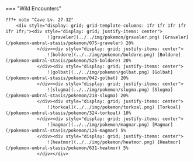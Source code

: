 

=== "Wild Encounters"


	???+ note "Cave Lv. 27-32"
		<div style="display: grid; grid-template-columns: 1fr 1fr 1fr 1fr 1fr 1fr;"><div style="display: grid; justify-items: center">
                    ![graveler](../../img/pokemon/graveler.png) [Graveler](/pokemon-umbral-stasis/pokemon/075-graveler) 20%
                </div><div style="display: grid; justify-items: center">
                    ![boldore](../../img/pokemon/boldore.png) [Boldore](/pokemon-umbral-stasis/pokemon/525-boldore) 20%
                </div><div style="display: grid; justify-items: center">
                    ![golbat](../../img/pokemon/golbat.png) [Golbat](/pokemon-umbral-stasis/pokemon/042-golbat) 20%
                </div><div style="display: grid; justify-items: center">
                    ![slugma](../../img/pokemon/slugma.png) [Slugma](/pokemon-umbral-stasis/pokemon/218-slugma) 20%
                </div><div style="display: grid; justify-items: center">
                    ![torkoal](../../img/pokemon/torkoal.png) [Torkoal](/pokemon-umbral-stasis/pokemon/324-torkoal) 10%
                </div><div style="display: grid; justify-items: center">
                    ![magmar](../../img/pokemon/magmar.png) [Magmar](/pokemon-umbral-stasis/pokemon/126-magmar) 5%
                </div><div style="display: grid; justify-items: center">
                    ![heatmor](../../img/pokemon/heatmor.png) [Heatmor](/pokemon-umbral-stasis/pokemon/631-heatmor) 5%
                </div></div>



